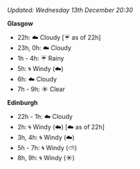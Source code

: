 *Updated: Wednesday 13th December 20:30*

**Glasgow**

* 22h: :cloud: Cloudy [:umbrella: as of 22h]
* 23h, 0h: :cloud: Cloudy
* 1h - 4h: :umbrella: Rainy
* 5h: :cyclone: Windy (:cloud:)
* 6h: :cloud: Cloudy
* 7h - 9h: :sunny: Clear

**Edinburgh**

* 22h - 1h: :cloud: Cloudy
* 2h: :cyclone: Windy (:cloud:) [:cloud: as of 22h]
* 3h, 4h: :cyclone: Windy (:cloud:)
* 5h - 7h: :cyclone: Windy (:partly_sunny:)
* 8h, 9h: :cyclone: Windy (:sunny:)

